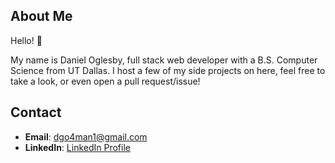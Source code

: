 ## About Me

Hello! 👋 

My name is Daniel Oglesby, full stack web developer with a B.S. Computer Science from UT Dallas. I host a few of my side projects on here, feel free to take a look, or even open a pull request/issue! 

## Contact

- **Email**: [dgo4man1@gmail.com](mailto:dgo4man1@gmail.com)
- **LinkedIn**: [LinkedIn Profile](https://www.linkedin.com/in/daniel-oglesby-b68086b3/)
